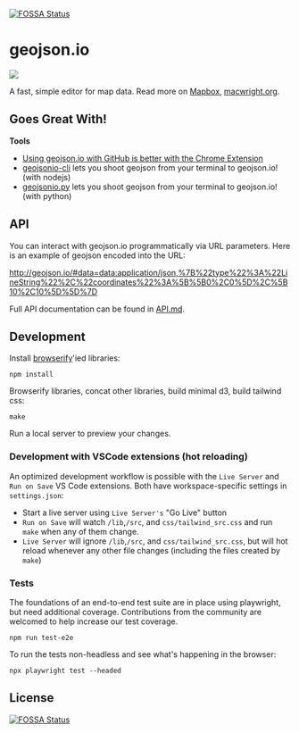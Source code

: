 [![FOSSA Status](https://app.fossa.io/api/projects/git%2Bhttps%3A%2F%2Fgithub.com%2Fmapbox%2Fgeojson.io.svg?type=shield)](https://app.fossa.io/projects/git%2Bhttps%3A%2F%2Fgithub.com%2Fmapbox%2Fgeojson.io?ref=badge_shield)

# geojson.io

![](http://i.cloudup.com/kz3BAF7Hnx.png)

A fast, simple editor for map data. Read more on [Mapbox](https://www.mapbox.com/blog/geojsonio-announce/),
[macwright.org](https://macwright.org/2013/07/26/geojsonio.html).

## Goes Great With!

**Tools**

- [Using geojson.io with GitHub is better with the Chrome Extension](https://chrome.google.com/webstore/detail/geojsonio/oibjgofbhldcajfamjganpeacipebckp)
- [geojsonio-cli](https://github.com/mapbox/geojsonio-cli) lets you shoot geojson from your terminal to geojson.io! (with nodejs)
- [geojsonio.py](https://github.com/jwass/geojsonio.py) lets you shoot geojson from your terminal to geojson.io! (with python)

## API

You can interact with geojson.io programmatically via URL parameters. Here is an example of geojson encoded into the URL:

http://geojson.io/#data=data:application/json,%7B%22type%22%3A%22LineString%22%2C%22coordinates%22%3A%5B%5B0%2C0%5D%2C%5B10%2C10%5D%5D%7D

Full API documentation can be found in [API.md](API.md).

## Development

Install [browserify](https://github.com/substack/node-browserify)'ied libraries:

`npm install`

Browserify libraries, concat other libraries, build minimal d3, build tailwind css:

`make`

Run a local server to preview your changes.

### Development with VSCode extensions (hot reloading)

An optimized development workflow is possible with the `Live Server` and `Run on Save` VS Code extensions.  Both have workspace-specific settings in `settings.json`:

- Start a live server using `Live Server's` "Go Live" button
- `Run on Save` will watch `/lib`,`/src`, and `css/tailwind_src.css` and run `make` when any of them change.
- `Live Server` will ignore `/lib`,`/src`, and `css/tailwind_src.css`, but will hot reload whenever any other file changes (including the files created by `make`)

### Tests    

The foundations of an end-to-end test suite are in place using playwright, but need additional coverage.  Contributions from the community are welcomed to help increase our test coverage.

`npm run test-e2e`

To run the tests non-headless and see what's happening in the browser:

`npx playwright test --headed`

## License

[![FOSSA Status](https://app.fossa.io/api/projects/git%2Bhttps%3A%2F%2Fgithub.com%2Fmapbox%2Fgeojson.io.svg?type=large)](https://app.fossa.io/projects/git%2Bhttps%3A%2F%2Fgithub.com%2Fmapbox%2Fgeojson.io?ref=badge_large)
